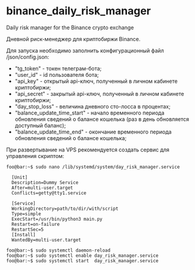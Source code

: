 # binance_daily_risk_manager
Daily risk manager for the Binance crypto exchange


Дневной риск-менеджер для криптобиржи Binance.

Для запуска необходимо заполнить конфигурационный файл /json/config.json: <br>

* "tg_token"                  - токен телеграм-бота;
* "user_id"                   - id пользователя бота;
* "api_key"                   - открытый api-ключ, полученный в личном кабинете криптобиржи;
* "api_secret"                - закрытый api-ключ, полученный в личном кабинете криптобиржи;
* "day_stop_loss"             - величина дневного сто-лосса в процентах;
* "balance_update_time_start" - начало временного периода обновления сведений о балансе кошелька (раз в день обновляется доступный баланс);
* "balance_update_time_end"   - окончание временного периода обновления сведений о балансе кошелька;

При развертывание на VPS рекомендуется создать сервис для управления скриптом: <br>
```console
foo@bar:~$ sudo nano /lib/systemd/system/day_risk_manager.service
```

```
  [Unit]
  Description=Dummy Service
  After=multi-user.target
  Conflicts=getty@tty1.service
  
  [Service]
  WorkingDirectory=path/to/dir/with/script
  Type=simple
  ExecStart=/usr/bin/python3 main.py
  Restart=on-failure
  RestartSec=5
  [Install]
  WantedBy=multi-user.target

```
```console
foo@bar:~$ sudo systemctl daemon-reload
foo@bar:~$ sudo systemctl enable day_risk_manager.service
foo@bar:~$ sudo systemctl start  day_risk_manager.service
```
